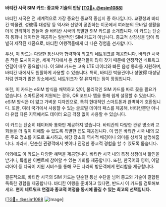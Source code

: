 **바티칸 시국 SIM 카드: 종교와 기술의 만남 [[TG💪+ @esim1088](https://t.me/s/esim1088)]**

바티칸 시국은 전 세계적으로 가장 중요한 종교적 중심지 중 하나입니다. 교황청과 바티칸 박물관, 성彼得 대성당 등 역사와 신앙이 공존하는 이곳에서 여러분의 모바일 생활을 더욱 편리하게 만들어 줄 바티칸 시국의 특별한 SIM 카드를 소개합니다. 이 카드는 단순히 통화나 데이터만 제공하는 일반적인 SIM 카드가 아닙니다. 종교적 상징성을 담아 특별히 제작된 제품으로, 바티칸 여행객들에게 더 나은 경험을 선사합니다.

우선, 이 카드는 다양한 통신사와 협력하여 최고의 네트워크를 제공합니다. 바티칸 시국은 작은 도시이지만, 세계 각지에서 온 방문객들이 많이 찾기 때문에 안정적인 네트워크 연결이 매우 중요합니다. 이 SIM 카드는 고속 LTE 데이터와 빠른 음성 통화를 지원하며, 바티칸 내에서도 원활하게 사용할 수 있습니다. 특히, 바티칸 박물관이나 성彼得 대성당처럼 인파가 많은 장소에서도 네트워크가 잘 유지되는 점이 장점입니다.

또한, 이 카드는 eSIM 방식을 채택하고 있어, 물리적인 SIM 카드를 따로 꽂을 필요가 없습니다. 스마트폰에 지원되는 경우, QR 코드나 앱을 통해 쉽게 설정할 수 있습니다. eSIM 방식은 더 얇고 가벼운 디자인으로, 특히 현대적인 스마트폰과 완벽하게 호환됩니다. 또한, 여러 국가에서 사용할 수 있는 글로벌 데이터 패스를 제공해, 바티칸뿐만 아니라 유럽 다른 지역에서도 데이터 요금 걱정 없이 사용할 수 있습니다.

이 카드는 단순히 데이터와 통화만 제공하지 않습니다. 바티칸의 다양한 관광 명소와 교회들을 더 깊이 이해할 수 있도록 특별한 앱도 제공됩니다. 이 앱은 바티칸 시국 내의 모든 주요 명소를 지도로 표시하고, 해당 장소의 역사적 배경이나 의미를 상세히 설명해줍니다. 따라서, 단순한 관광객에서 벗어나 진정한 종교적 경험을 할 수 있도록 돕습니다.

이외에도 이 카드는 다양한 혜택을 제공합니다. 바티칸 시국 내의 특정 상점에서 할인을 받거나, 특별한 이벤트에 참여할 수 있는 기회를 제공합니다. 또한, 한국어와 영어, 이탈리아어 등 다국어 지원 서비스를 통해 모든 나라의 방문객에게 편리함을 제공합니다.

결론적으로, 바티칸 시국의 SIM 카드는 단순한 통신 수단을 넘어 종교와 기술이 결합된 독특한 경험을 제공합니다. 바티칸 여행을 준비하고 있다면, 반드시 이 카드를 검토해보세요. **현지 네트워크 연결과 종교적 여정을 동시에 즐길 수 있는 최고의 선택입니다.**

[[TG💪+ @esim1088](https://t.me/s/esim1088) ![Image](https://i.postimg.cc/Y0z9fWf4/image.png)]